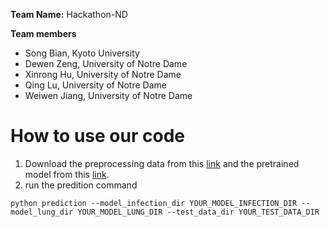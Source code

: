 
**Team Name:** Hackathon-ND

**Team members**

- Song Bian, Kyoto University
- Dewen Zeng, University of Notre Dame
- Xinrong Hu, University of Notre Dame
- Qing Lu, University of Notre Dame
- Weiwen Jiang, University of Notre Dame

# How to use our code

1. Download the preprocessing data from this [link](https://drive.google.com/drive/folders/1g2YDMp4wCALeQLBXi-NsY6eW_wExfHO-?usp=sharing) and the pretrained model from this [link](https://drive.google.com/drive/folders/1ASbqSiKx7d1m1nvSW6h0dba_HlIXA_oq?usp=sharing).
2. run the predition command
```
python prediction --model_infection_dir YOUR_MODEL_INFECTION_DIR --model_lung_dir YOUR_MODEL_LUNG_DIR --test_data_dir YOUR_TEST_DATA_DIR
```
